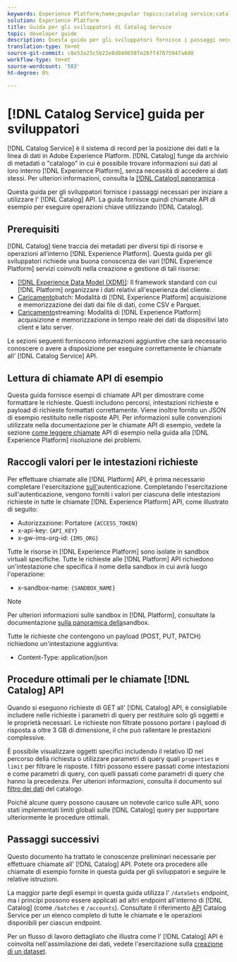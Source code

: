 ```yaml
---
keywords: Experience Platform;home;popular topics;catalog service;catalog;Catalog service;Catalog
solution: Experience Platform
title: Guida per gli sviluppatori di Catalog Service
topic: developer guide
description: Questa guida per gli sviluppatori fornisce i passaggi necessari per iniziare a utilizzare l'API Catalog. La guida fornisce quindi chiamate API di esempio per eseguire operazioni chiave utilizzando Catalog.
translation-type: tm+mt
source-git-commit: c8e53a25c5b22e8d840658fe26ff47875947a6d0
workflow-type: tm+mt
source-wordcount: '583'
ht-degree: 0%

---
```



# [!DNL Catalog Service] guida per sviluppatori

[!DNL Catalog Service] è il sistema di record per la posizione dei dati e la linea di dati in Adobe Experience Platform. [!DNL Catalog] funge da archivio di metadati o &quot;catalogo&quot; in cui è possibile trovare informazioni sui dati al loro interno [!DNL Experience Platform], senza necessità di accedere ai dati stessi. Per ulteriori informazioni, consulta la [[!DNL Catalog] panoramica](../home.md) .

Questa guida per gli sviluppatori fornisce i passaggi necessari per iniziare a utilizzare l&#39; [!DNL Catalog] API. La guida fornisce quindi chiamate API di esempio per eseguire operazioni chiave utilizzando [!DNL Catalog].

## Prerequisiti  

[!DNL Catalog] tiene traccia dei metadati per diversi tipi di risorse e operazioni all’interno [!DNL Experience Platform]. Questa guida per gli sviluppatori richiede una buona conoscenza dei vari [!DNL Experience Platform] servizi coinvolti nella creazione e gestione di tali risorse:

* [[!DNL Experience Data Model (XDM)]](../../xdm/home.md): Il framework standard con cui [!DNL Platform] organizzare i dati relativi all&#39;esperienza del cliente.
* [Caricamento](../../ingestion/batch-ingestion/overview.md)batch: Modalità di [!DNL Experience Platform] acquisizione e memorizzazione dei dati dai file di dati, come CSV e Parquet.
* [Caricamento](../../ingestion/streaming-ingestion/overview.md)streaming: Modalità di [!DNL Experience Platform] acquisizione e memorizzazione in tempo reale dei dati da dispositivi lato client e lato server.

Le sezioni seguenti forniscono informazioni aggiuntive che sarà necessario conoscere o avere a disposizione per eseguire correttamente le chiamate all&#39; [!DNL Catalog Service] API.

## Lettura di chiamate API di esempio

Questa guida fornisce esempi di chiamate API per dimostrare come formattare le richieste. Questi includono percorsi, intestazioni richieste e payload di richieste formattati correttamente. Viene inoltre fornito un JSON di esempio restituito nelle risposte API. Per informazioni sulle convenzioni utilizzate nella documentazione per le chiamate API di esempio, vedete la sezione [come leggere chiamate](../../landing/troubleshooting.md#how-do-i-format-an-api-request) API di esempio nella guida alla [!DNL Experience Platform] risoluzione dei problemi.

## Raccogli valori per le intestazioni richieste

Per effettuare chiamate alle [!DNL Platform] API, è prima necessario completare l&#39;esercitazione [sull&#39;](../../tutorials/authentication.md)autenticazione. Completando l&#39;esercitazione sull&#39;autenticazione, vengono forniti i valori per ciascuna delle intestazioni richieste in tutte le chiamate [!DNL Experience Platform] API, come illustrato di seguito:

* Autorizzazione: Portatore `{ACCESS_TOKEN}`
* x-api-key: `{API_KEY}`
* x-gw-ims-org-id: `{IMS_ORG}`

Tutte le risorse in [!DNL Experience Platform] sono isolate in sandbox virtuali specifiche. Tutte le richieste alle [!DNL Platform] API richiedono un&#39;intestazione che specifica il nome della sandbox in cui avrà luogo l&#39;operazione:

* x-sandbox-name: `{SANDBOX_NAME}`

>[!NOTE]
>
>Per ulteriori informazioni sulle sandbox in [!DNL Platform], consultate la documentazione [sulla panoramica della](../../sandboxes/home.md)sandbox.

Tutte le richieste che contengono un payload (POST, PUT, PATCH) richiedono un&#39;intestazione aggiuntiva:

* Content-Type: application/json

## Procedure ottimali per le chiamate [!DNL Catalog] API

Quando si eseguono richieste di GET all&#39; [!DNL Catalog] API, è consigliabile includere nelle richieste i parametri di query per restituire solo gli oggetti e le proprietà necessari. Le richieste non filtrate possono portare i payload di risposta a oltre 3 GB di dimensione, il che può rallentare le prestazioni complessive.

È possibile visualizzare oggetti specifici includendo il relativo ID nel percorso della richiesta o utilizzare parametri di query quali `properties` e `limit` per filtrare le risposte. I filtri possono essere passati come intestazioni e come parametri di query, con quelli passati come parametri di query che hanno la precedenza. Per ulteriori informazioni, consulta il documento sul [filtro dei dati](filter-data.md) del catalogo.

Poiché alcune query possono causare un notevole carico sulle API, sono stati implementati limiti globali sulle [!DNL Catalog] query per supportare ulteriormente le procedure ottimali.

## Passaggi successivi

Questo documento ha trattato le conoscenze preliminari necessarie per effettuare chiamate all&#39; [!DNL Catalog] API. Potete ora procedere alle chiamate di esempio fornite in questa guida per gli sviluppatori e seguire le relative istruzioni.

La maggior parte degli esempi in questa guida utilizza l&#39; `/dataSets` endpoint, ma i principi possono essere applicati ad altri endpoint all&#39;interno di [!DNL Catalog] (come `/batches` e `/accounts`). Consultate il riferimento [API](https://www.adobe.io/apis/experienceplatform/home/api-reference.html#!acpdr/swagger-specs/catalog.yaml) Catalog Service per un elenco completo di tutte le chiamate e le operazioni disponibili per ciascun endpoint.

Per un flusso di lavoro dettagliato che illustra come l&#39; [!DNL Catalog] API è coinvolta nell&#39;assimilazione dei dati, vedete l&#39;esercitazione sulla [creazione di un dataset](../datasets/create.md).
